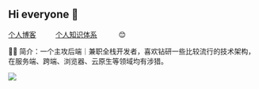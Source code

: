 ## Hi everyone 👋

[个人博客](https://blog.199228.xyz) &nbsp;&nbsp;&nbsp;&nbsp;&nbsp;&nbsp;&nbsp;&nbsp;&nbsp;[个人知识体系](https://cactusli.net)&nbsp;&nbsp;&nbsp;&nbsp;&nbsp;&nbsp;&nbsp;&nbsp;&nbsp;&nbsp;&nbsp;😊

🤵🏻 简介：一个主攻后端｜兼职全栈开发者，喜欢钻研一些比较流行的技术架构，在服务端、跨端、浏览器、云原生等领域均有涉猎。

![](https://github-readme-activity-graph.vercel.app/graph?username=lixuanfengs&bg_color=FFFFFF&color=00CC66&line=00CC99&point=24292e&area=true&hide_border=true)







